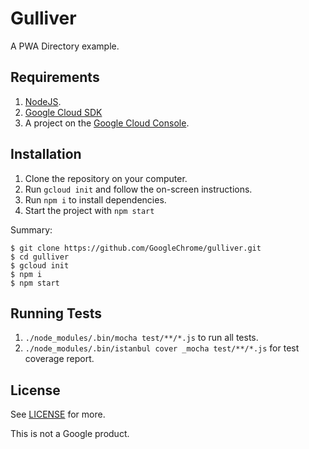 # Gulliver

A PWA Directory example.

## Requirements
1. [NodeJS](https://nodejs.org). 
2. [Google Cloud SDK](https://cloud.google.com/sdk/)
3. A project on the [Google Cloud Console](https://console.cloud.google.com/).

## Installation

1. Clone the repository on your computer.
2. Run `gcloud init` and follow the on-screen instructions. 
3. Run `npm i` to install dependencies.
4. Start the project with `npm start`

Summary:

```shell
$ git clone https://github.com/GoogleChrome/gulliver.git
$ cd gulliver
$ gcloud init
$ npm i
$ npm start
```

## Running Tests

1. `./node_modules/.bin/mocha test/**/*.js` to run all tests.
2. `./node_modules/.bin/istanbul cover _mocha test/**/*.js` for test coverage report.

## License

See [LICENSE](./LICENSE) for more.

This is not a Google product.

